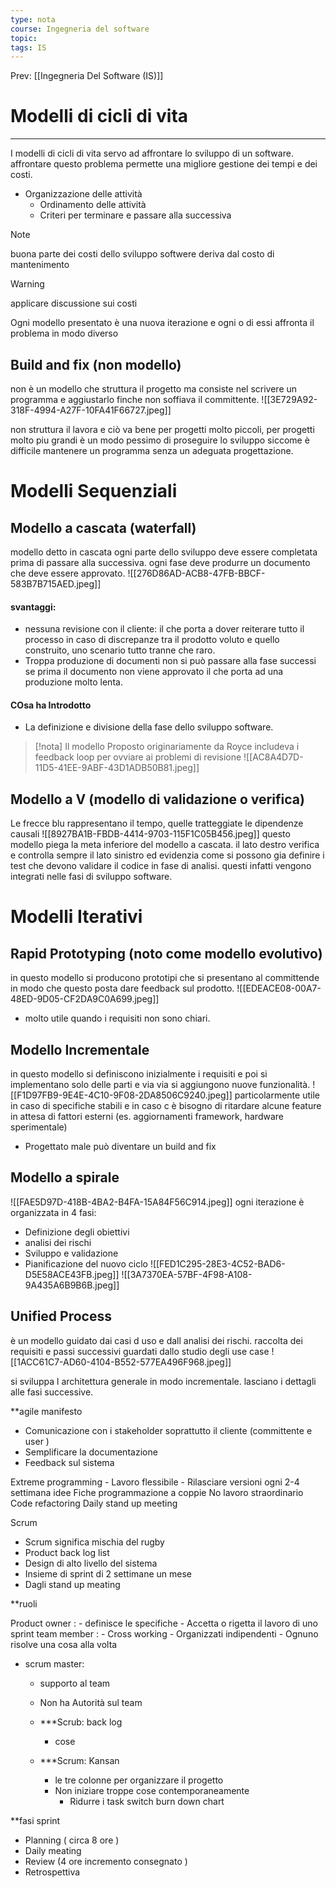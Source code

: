 ```yaml
---
type: nota
course: Ingegneria del software
topic: 
tags: IS
---
```


Prev: [[Ingegneria Del Software (IS)]]

# Modelli di cicli  di vita
---
I modelli di cicli di vita servo ad affrontare lo sviluppo di un software. affrontare questo problema permette una migliore gestione  dei tempi e dei costi. 
- Organizzazione delle attività
	- Ordinamento delle attività 
	- Criteri per terminare e passare alla successiva

>[!note]
>buona parte dei costi dello sviluppo softwere deriva dal costo di mantenimento 

>[!warning]
>applicare discussione sui costi

Ogni modello presentato è una nuova iterazione e ogni o di essi affronta il problema in modo diverso 

## Build and fix (non modello)
non è un modello che struttura il progetto ma consiste nel scrivere un programma e aggiustarlo finche non soffiava il committente.
![[3E729A92-318F-4994-A27F-10FA41F66727.jpeg]]

non struttura il lavora e ciò va bene per progetti molto piccoli, per progetti molto piu grandi è un modo pessimo di proseguire lo sviluppo siccome è difficile mantenere un programma senza un adeguata progettazione.

# Modelli Sequenziali
## Modello a cascata (waterfall)
modello detto in cascata ogni parte dello sviluppo deve essere completata prima di passare alla successiva. ogni fase deve produrre un documento che deve essere approvato.
![[276D86AD-ACB8-47FB-BBCF-583B7B715AED.jpeg]]
#### svantaggi: 
- nessuna revisione con il cliente: il che porta a dover reiterare tutto il processo in caso di discrepanze tra il prodotto voluto e quello construito, uno scenario tutto tranne che raro.
- Troppa produzione di documenti non si può passare alla fase successi se prima il documento non viene approvato il che porta ad una produzione molto lenta.
#### COsa ha Introdotto
- La definizione e divisione della fase dello sviluppo software.
>[!nota]
>Il modello Proposto originariamente da Royce includeva i feedback loop per ovviare ai problemi di revisione 
![[AC8A4D7D-11D5-41EE-9ABF-43D1ADB50B81.jpeg]]



## Modello a V (modello di validazione o verifica)
 Le frecce blu rappresentano il tempo, quelle tratteggiate le dipendenze causali
![[8927BA1B-FBDB-4414-9703-115F1C05B456.jpeg]]
questo modello piega la meta inferiore del modello a cascata.
il lato destro verifica e controlla sempre il lato sinistro ed evidenzia come si possono gia definire i test che devono validare il codice in fase di analisi. questi infatti vengono integrati nelle fasi di sviluppo software.




# Modelli Iterativi

## Rapid Prototyping (noto come modello evolutivo)
in questo modello si producono prototipi che si presentano al committende in modo che questo posta dare feedback sul prodotto.
![[EDEACE08-00A7-48ED-9D05-CF2DA9C0A699.jpeg]]
- molto utile quando i requisiti non sono chiari. 
## Modello Incrementale
in questo modello si definiscono inizialmente i requisiti e poi si implementano solo delle parti e via via si aggiungono nuove funzionalità.
![[F1D97FB9-9E4E-4C10-9F08-2DA8506C9240.jpeg]]
particolarmente utile in caso di specifiche stabili e in caso c è bisogno di ritardare alcune feature in attesa di fattori esterni (es. aggiornamenti framework, hardware sperimentale)
- Progettato male può diventare un build and fix
## Modello a spirale
![[FAE5D97D-418B-4BA2-B4FA-15A84F56C914.jpeg]]
ogni iterazione è organizzata in 4 fasi: 
- Definizione degli obiettivi
- analisi dei rischi 
- Sviluppo e validazione
- Pianificazione del nuovo ciclo 
![[FED1C295-28E3-4C52-BAD6-D5E58ACE43FB.jpeg]]
![[3A7370EA-57BF-4F98-A108-9A435A6B9B6B.jpeg]]

## Unified Process 
è un modello guidato dai casi d uso e dall analisi dei rischi.
raccolta dei requisiti e passi successivi guardati dallo studio degli use case
![[1ACC61C7-AD60-4104-B552-577EA496F968.jpeg]]

si sviluppa l architettura generale in modo incrementale. lasciano i dettagli alle fasi successive.




**agile manifesto
- Comunicazione con i stakeholder soprattutto il cliente (committente e user )
- Semplificare la documentazione 
- Feedback sul sistema 

Extreme programming 
	- Lavoro flessibile 
	- Rilasciare versioni ogni 2-4 settimana
	 idee Fiche programmazione a coppie 
	 No lavoro straordinario 
	 Code refactoring 
	 Daily stand up meeting 

Scrum 
-  Scrum significa mischia del rugby 
- Product back log list 
- Design di alto livello del sistema 
- Insieme di sprint di 2 settimane un mese 
- Dagli stand up meating 

**ruoli 

Product owner : 
	- definisce le specifiche 
	- Accetta o rigetta il lavoro di uno sprint 
 team member :
	 -  Cross working 
	 - Organizzati indipendenti 
	 - Ognuno risolve una cosa alla volta 
- scrum master: 
	- supporto al team 
	- Non ha Autorità sul team 


	- ***Scrub: back log 
		- cose 
	- ***Scrum: Kansan 
		- le tre colonne per organizzare il progetto 
		- Non iniziare troppe cose contemporaneamente 
			- Ridurre i task switch 
		burn down chart 

**fasi sprint 
- Planning ( circa 8 ore )
- Daily meating 
- Review (4 ore incremento consegnato )
- Retrospettiva 
